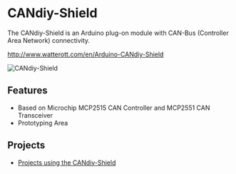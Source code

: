 # CANdiy-Shield
The CANdiy-Shield is an Arduino plug-on module with CAN-Bus (Controller Area Network) connectivity.

http://www.watterott.com/en/Arduino-CANdiy-Shield

![CANdiy-Shield](https://raw.github.com/watterott/CANdiy-Shield/master/img/candiy-shield.jpg)


## Features
* Based on Microchip MCP2515 CAN Controller and MCP2551 CAN Transceiver
* Prototyping Area


## Projects
* [Projects using the CANdiy-Shield](https://github.com/watterott/CANdiy-Shield/blob/master/Projects.md)
